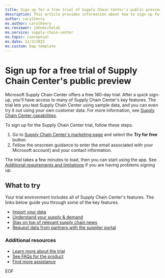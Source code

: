 ```yaml
---
title: Sign up for a free trial of Supply Chain Center's public preview
description: This article provides information about how to sign up for Microsoft Supply Chain Center's free trial.
author: carylhenry
ms.author: carylhenry
ms.reviewer: johnmichalak
ms.service: supply-chain-center
ms.topic: conceptual
ms.date: 11/3/2022
ms.custom: bap-template
---
```


# Sign up for a free trial of Supply Chain Center's public preview

Microsoft Supply Chain Center offers a free 180-day trial. After a quick sign-up, you'll have access to many of Supply Chain Center's key features. The trial lets you test Supply Chain Center using sample data, and you can even try it out using your own customer data. For more information, see [Supply Chain Center capabilities](../overview/capabilities.md).

To sign up for the Supply Chain Center trial, follow these steps.

1. Go to [Supply Chain Center's marketing page](https://www.microsoft.com/en-us/microsoft-cloud/solutions/microsoft-supply-chain-platform) and select the **Try for free** button.
2. Follow the onscreen guidance to enter the email associated with your Microsoft account] and your contact information.

The trial takes a few minutes to load, then you can start using the app. See [Additional requirements and limitations](../troubleshoot-faqs/requirements-limitations.md) if you are having problems signing up.

## What to try

Your trial environment includes all of Supply Chain Center's features. The links below guide you through some of the key features.

- [Import your data](../administer/ingest-data.md)
- [Understand your supply & demand](../use/supply-and-demand.md)
- [Stay on top of relevant supply chain news](../use/news.md)
- [Request data from partners with the supplier portal](../use/supplier-portal.md)

### Additional resources

- [Learn more about the trial](../troubleshoot-faqs/trial-faqs.md)
- [See FAQs for the product](../troubleshoot-faqs/product-faqs.md)
- [Find more assistance](preview-support.md)

EOF
